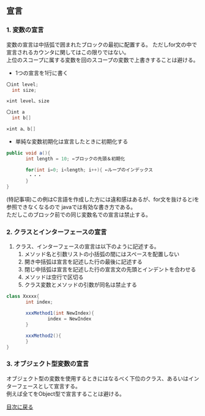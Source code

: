 ##  宣言
###  1. 変数の宣言
変数の宣言は中括弧で囲まれたブロックの最初に配置する。
ただしfor文の中で宣言されるカウンタに関してはこの限りではない。<br>
上位のスコープに属する変数を回のスコープの変数で上書きすることは避ける。<br>
* 1つの宣言を1行に書く

```java
〇int level;
  int size;

✕int level、size

〇int a
  int b[]

✕int a、b[]
```

 *  単純な変数初期化は宣言したときに初期化する

```java
public void a(){
       int length = 10; ←ブロックの先頭＆初期化

       for(int i=0; i<length; i++){ ←ループのインデックス
        ・・・
       }
}
```
(特記事項)この例はC言語を作成した方には違和感はあるが、for文を抜けるとiを参照できなくなるので
javaでは有効な書き方である。<br>
ただしこのブロック前での同じ変数名での宣言は禁止する。

### 2. クラスとインターフェースの宣言
 1. クラス、インターフェースの宣言は以下のように記述する。
    1. メソッド名と引数リストの小括弧の間にはスペースを配置しない
    1. 開き中括弧は宣言を記述した行の最後に記述する
    1. 閉じ中括弧は宣言を記述した行の宣言文の先頭とインデントを合わせる
    1. メソッドは空行で区切る
    1. クラス変数とメソッドの引数が同名は禁止する

```java
class Xxxxx{
       int index;

       xxxMethod1(int NewIndex){
               index = NewIndex
       }

       xxxMethod2(){
       }
}
```
### 3. オブジェクト型変数の宣言
オブジェクト型の変数を使用するときにはなるべく下位のクラス、あるいはインターフェースとして宣言する。<br>
例えば全てをObject型で宣言することは避ける。

[目次に戻る](CONTENTS.MD)